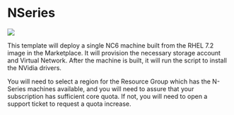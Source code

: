 # NSeries
<a href="https://portal.azure.com/#create/Microsoft.Template/uri/https%3A%2F%2Fraw.githubusercontent.com%2Fgrandparoach%2FNSeries%2Fmaster%2F%2Fazuredeploy.json" target="_blank">
    <img src="http://azuredeploy.net/deploybutton.png"/>
</a>

This template will deploy a single NC6 machine built from the RHEL 7.2 image in the Marketplace.  It will provision the necessary storage account and Virtual Network.  After the machine is built, it will run the script to install the NVidia drivers.  

You will need to select a region for the Resource Group which has the N-Series machines available, and you will need to assure that your subscription has sufficient core quota.  If not, you will need to open a support ticket to request a quota increase.
